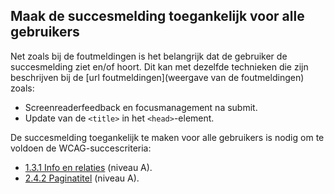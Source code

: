 ## Maak de succesmelding toegankelijk voor alle gebruikers

Net zoals bij de foutmeldingen is het belangrijk dat de gebruiker de succesmelding ziet en/of hoort. Dit kan met dezelfde technieken die zijn beschrijven bij de [url foutmeldingen](weergave van de foutmeldingen) zoals:

- Screenreaderfeedback en focusmanagement na submit.
- Update van de `<title>` in het `<head>`-element.

De succesmelding toegankelijk te maken voor alle gebruikers is nodig om te voldoen de WCAG-succescriteria:

- [1.3.1 Info en relaties](https://www.w3.org/WAI/WCAG21/Understanding/info-and-relationships.html) (niveau A).
- [2.4.2 Paginatitel](https://www.w3.org/WAI/WCAG21/Understanding/page-titled.html) (niveau A).
